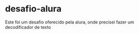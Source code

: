 # desafio-alura
Este foi um desafio oferecido pela alura, onde precisei fazer um decodificador de texto
